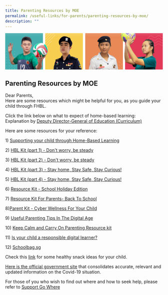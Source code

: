 ```yaml
---
title: Parenting Resources by MOE
permalink: /useful-links/for-parents/parenting-resources-by-moe/
description: ""
---
```

![](/images/Our%20School/subbanner.jpg)

## Parenting Resources by MOE

Dear Parents,  
Here are some resources which might be helpful for you, as you guide your child through FHBL.   
  
Click the link below on what to expect of home-based learning:  
Explanation by [Deputy Director-General of Education (Curriculum)](https://www.youtube.com/watch?v=E9t53lZw_rg&feature=youtu.be)   
  
Here are some resources for your reference:   
  
1) [Supporting your child through Home-Based Learning](/files/Useful%20Links/For%20Parents/Parent%20Kit_Supporting%20your%20child%20during%20Full%20HBL.pdf)

2) [HBL Kit (part 1) - Don't worry, be steady](/files/Useful%20Links/For%20Parents/resource-kit---hbl-(part-1).pdf)

3) [HBL Kit (part 2) - Don't worry, be steady](/files/Useful%20Links/For%20Parents/resource-kit---hbl-(part-2).pdf)

4) [HBL Kit (part 3) - Stay home, Stay Safe, Stay Curious!](/files/Useful%20Links/For%20Parents/resource-kit---hbl-(part-3).pdf)

5) [HBL Kit (part 4) - Stay home, Stay Safe, Stay Curious!](/files/Useful%20Links/For%20Parents/Resource%20Kit%20-%20HBL%20(Part%204).pdf)

6) [Resource Kit - School Holiday Edition](/files/Useful%20Links/For%20Parents/Resource%20Kit%20-%20School%20Holiday%20Edition.pdf)

7) [Resource Kit For Parents- Back To School](/files/Useful%20Links/For%20Parents/Resource%20Kit%20-%20Parent%20Kit%20-%20Back%20to%20School.pdf)

8)[Parent Kit - Cyber Wellness For Your Child](/files/Useful%20Links/For%20Parents/parent-kit---cyber-wellness-for-your-child.pdf)

9) [Useful Parenting Tips In The Digital Age](https://ictconnection.moe.edu.sg/cyber-wellness/for-parents/guides-and-tips/parenting-tips)

10) [Keep Calm and Carry On Parenting Resource kit](/files/Useful%20Links/For%20Parents/Keep%20CALM%20and%20Carry%20On%20Parenting%20Resource%20Kit.pdf)

11) [Is your child a responsible digital learner?](/files/Useful%20Links/For%20Parents/Is%20your%20child%20a%20responsible%20digital%20learner.pdf)

12) [Schoolbag.sg](https://www.schoolbag.edu.sg/)

Check this [link](https://www.healthhub.sg/live-healthy/1084/healthy-snacks-for-kids) for some healthy snack ideas for your child.  
  
[Here is the official government site](https://www.gov.sg/article/covid-19-resources) that consolidates accurate, relevant and updated information on the Covid-19 situation.  
  
For those of you who wish to find out where and how to seek help, please refer to [Support Go Where](https://www.supportgowhere.gov.sg/)